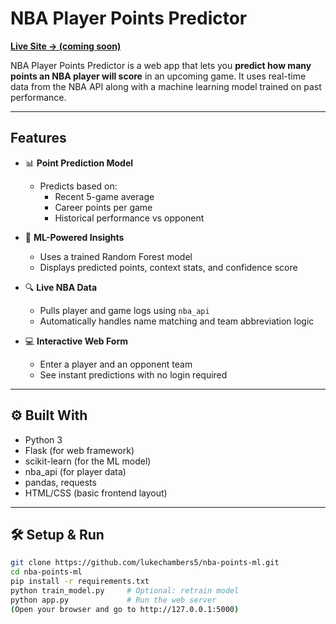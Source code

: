 # NBA Player Points Predictor

**[Live Site → (coming soon)](https://yourdeploymentlink.com)**

NBA Player Points Predictor is a web app that lets you **predict how many points an NBA player will score** in an upcoming game. It uses real-time data from the NBA API along with a machine learning model trained on past performance.

---

## Features

- 📊 **Point Prediction Model**
  - Predicts based on:
    - Recent 5-game average
    - Career points per game
    - Historical performance vs opponent

- 🧠 **ML-Powered Insights**
  - Uses a trained Random Forest model
  - Displays predicted points, context stats, and confidence score

- 🔍 **Live NBA Data**
  - Pulls player and game logs using `nba_api`
  - Automatically handles name matching and team abbreviation logic

- 💻 **Interactive Web Form**
  - Enter a player and an opponent team
  - See instant predictions with no login required

---

## ⚙️ Built With

- Python 3
- Flask (for web framework)
- scikit-learn (for the ML model)
- nba_api (for player data)
- pandas, requests
- HTML/CSS (basic frontend layout)

---

## 🛠️ Setup & Run

```bash
git clone https://github.com/lukechambers5/nba-points-ml.git
cd nba-points-ml
pip install -r requirements.txt
python train_model.py     # Optional: retrain model
python app.py             # Run the web server
(Open your browser and go to http://127.0.0.1:5000)
